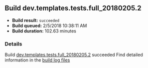 ## Build dev.templates.tests.full_20180205.2
- **Build result:** `succeeded`
- **Build queued:** 2/5/2018 10:38:11 AM
- **Build duration:** 102.63 minutes
### Details
Build [dev.templates.tests.full_20180205.2](https://winappstudio.visualstudio.com/web/build.aspx?pcguid=a4ef43be-68ce-4195-a619-079b4d9834c2&builduri=vstfs%3a%2f%2f%2fBuild%2fBuild%2f24868) succeeded
Find detailed information in the [build log files](https://uwpctdiags.blob.core.windows.net/buildlogs/dev.templates.tests.full_20180205.2_logs.zip)
